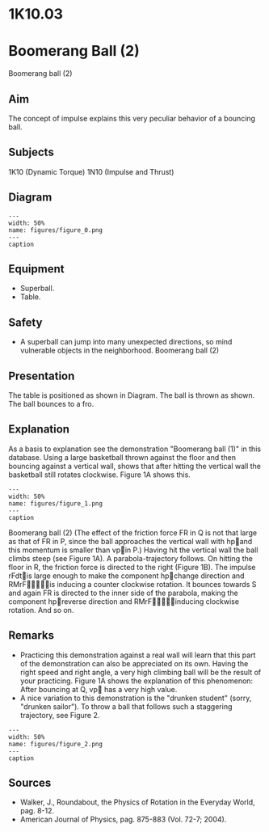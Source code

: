 # 1K10.03 
  # Boomerang Ball (2) 
 Boomerang ball (2)   
  
## Aim   
 The concept of impulse explains this very peculiar behavior of a bouncing ball.    
  
## Subjects   
 1K10 (Dynamic Torque) 1N10 (Impulse and Thrust)   
  
## Diagram   
   
```{figure} figures/figure_0.png  
---  
width: 50%  
name: figures/figure_0.png  
---  
caption  
``` 
     
  
## Equipment   
 
 *  Superball. 
 *  Table.   
  
## Safety   
 
 *  A superball can jump into many unexpected directions, so mind vulnerable objects in the neighborhood. Boomerang ball (2)
    
  
## Presentation   
 The table is positioned as shown in Diagram. The ball is thrown as shown. The ball bounces to a fro.    
  
## Explanation   
 As a basis to explanation see the demonstration "Boomerang ball (1)" in this database. Using a large basketball thrown against the floor and then bouncing against a vertical wall, shows that after hitting the vertical wall the basketball still rotates clockwise. Figure 1A shows this.    
```{figure} figures/figure_1.png  
---  
width: 50%  
name: figures/figure_1.png  
---  
caption  
``` 
 Boomerang ball (2) (The effect of the friction force FR in Q is not that large as that of FR in P, since the ball approaches the vertical wall with hpand this momentum is smaller than vpin P.) Having hit the vertical wall the ball climbs steep (see Figure 1A). A parabola-trajectory follows. On hitting the floor in R, the friction force is directed to the right (Figure 1B). The impulse rFdtis large enough to make the component hpchange direction and RMrFis inducing a counter clockwise rotation. It bounces towards S and again FR is directed to the inner side of the parabola, making the component hpreverse direction and RMrFinducing clockwise rotation. And so on.    
  
## Remarks   
 
 *  Practicing this demonstration against a real wall will learn that this part of the demonstration can also be appreciated on its own. Having the right speed and right angle, a very high climbing ball will be the result of your practicing. Figure 1A shows the explanation of this phenomenon: After bouncing at Q, vp has a very high value. 
 *  A nice variation to this demonstration is the "drunken student" (sorry, "drunken sailor"). To throw a ball that follows such a staggering trajectory, see Figure 2.    
```{figure} figures/figure_2.png  
---  
width: 50%  
name: figures/figure_2.png  
---  
caption  
```
 
   
  
## Sources   
 
 *  Walker, J., Roundabout, the Physics of Rotation in the Everyday World, pag. 8-12. 
 *  American Journal of Physics, pag. 875-883 (Vol. 72-7; 2004).
  